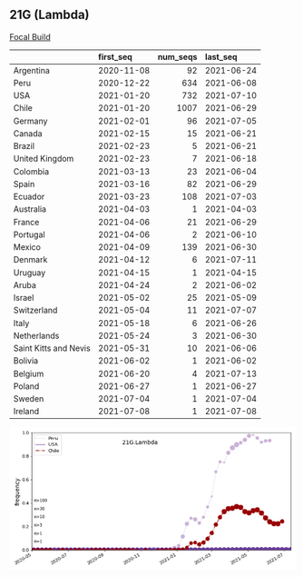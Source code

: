 

## 21G (Lambda)
[Focal Build](https://nextstrain.org/groups/neherlab/ncov/21G.Lambda)

|                       | first_seq   |   num_seqs | last_seq   |
|:----------------------|:------------|-----------:|:-----------|
| Argentina             | 2020-11-08  |         92 | 2021-06-24 |
| Peru                  | 2020-12-22  |        634 | 2021-06-08 |
| USA                   | 2021-01-20  |        732 | 2021-07-10 |
| Chile                 | 2021-01-20  |       1007 | 2021-06-29 |
| Germany               | 2021-02-01  |         96 | 2021-07-05 |
| Canada                | 2021-02-15  |         15 | 2021-06-21 |
| Brazil                | 2021-02-23  |          5 | 2021-06-21 |
| United Kingdom        | 2021-02-23  |          7 | 2021-06-18 |
| Colombia              | 2021-03-13  |         23 | 2021-06-04 |
| Spain                 | 2021-03-16  |         82 | 2021-06-29 |
| Ecuador               | 2021-03-23  |        108 | 2021-07-03 |
| Australia             | 2021-04-03  |          1 | 2021-04-03 |
| France                | 2021-04-06  |         21 | 2021-06-29 |
| Portugal              | 2021-04-06  |          2 | 2021-06-10 |
| Mexico                | 2021-04-09  |        139 | 2021-06-30 |
| Denmark               | 2021-04-12  |          6 | 2021-07-11 |
| Uruguay               | 2021-04-15  |          1 | 2021-04-15 |
| Aruba                 | 2021-04-24  |          2 | 2021-06-02 |
| Israel                | 2021-05-02  |         25 | 2021-05-09 |
| Switzerland           | 2021-05-04  |         11 | 2021-07-07 |
| Italy                 | 2021-05-18  |          6 | 2021-06-26 |
| Netherlands           | 2021-05-24  |          3 | 2021-06-30 |
| Saint Kitts and Nevis | 2021-05-31  |         10 | 2021-06-06 |
| Bolivia               | 2021-06-02  |          1 | 2021-06-02 |
| Belgium               | 2021-06-20  |          4 | 2021-07-13 |
| Poland                | 2021-06-27  |          1 | 2021-06-27 |
| Sweden                | 2021-07-04  |          1 | 2021-07-04 |
| Ireland               | 2021-07-08  |          1 | 2021-07-08 |

![Overall trends 21G.Lambda](/overall_trends_figures/overall_trends_21G.Lambda.png)
